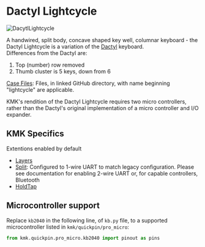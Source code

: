 # Dactyl Lightcycle

![DacytlLightcycle](https://pbs.twimg.com/media/C_lE5BUU0AEufDT?format=jpg)

A handwired, split body, concave shaped key well, columnar keyboard - the Dactyl Lightcycle is a variation of the [Dactyl](/boards/dactyl/) keyboard.  
Differences from the Dactyl are:
1. Top (number) row removed
2. Thumb cluster is 5 keys, down from 6

[Case Files](https://github.com/adereth/dactyl-keyboard/tree/master/things): Files, in linked GitHub directory, with name beginning "lightcycle" are applicable.

KMK's rendition of the Dactyl Lightcycle requires two micro controllers, rather than the Dactyl's original implementation of a micro controller and I/O expander. 

## KMK Specifics

Extentions enabled by default  
- [Layers](/docs/en/layers.md)
- [Split](/docs/en/split_keyboards.md): Configured to 1-wire UART to match legacy configuration. Please see documentation for enabling 2-wire UART or, for capable controllers, Bluetooth
- [HoldTap](/docs/en/holdtap.md)

## Microcontroller support

Replace `kb2040` in the following line, of `kb.py` file, to a supported microcontroller listed in `kmk/quickpin/pro_micro`:

```python
from kmk.quickpin.pro_micro.kb2040 import pinout as pins
```
